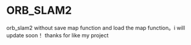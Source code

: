 # ORB_SLAM2
orb_slam2 without save map function and load the map function。i will update soon！ thanks for like my project
